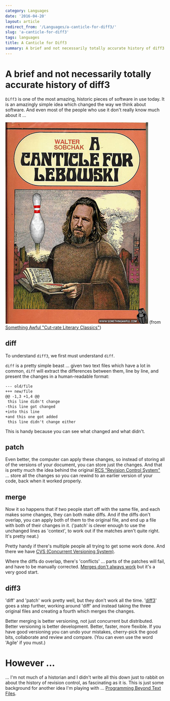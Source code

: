 ```yaml
---
category: Languages
date: '2016-04-20'
layout: article
redirect_from: '/Languages/a-canticle-for-diff3/'
slug: 'a-canticle-for-diff3'
tags: languages
title: A Canticle for Diff3
summary: A brief and not necessarily totally accurate history of diff3
---
```


A brief and not necessarily totally accurate history of diff3
=============================================================

`Diff3` is one of the most amazing, historic pieces of software in use
today. It is an amazingly simple idea which changed the way we think
about software. And even most of the people who use it don't really know
much about it ...


![A Canticle for Lebowski](Canticle_Lebowski.jpg)
(from [Something Awful "Cut-rate Literary Classics"](https://www.somethingawful.com/photoshop-phriday/cutrate-literary-classics/6/))

diff
----

To understand `diff3`, we first must understand `diff`.

`diff` is a pretty simple beast ... given two text files which have a
lot in common, `diff` will extract the differences between them, line by
line, and present the changes in a human-readable format:

    --- old/file
    +++ new/file
    @@ -1,3 +1,4 @@
     this line didn't change
    -this line got changed
    +into this line
    +and this one got added
     this line didn't change either

This is handy because you can see what changed and what didn't.

patch
-----

Even better, the computer can apply these changes, so instead of storing
all of the versions of your document, you can store just the changes.
And that is pretty much the idea behind the original [RCS "Revision
Control System"](https://en.wikipedia.org/wiki/Revision_Control_System)
... store all the changes so you can rewind to an earlier version of
your code, back when it worked properly.

merge
-----

Now it so happens that if two people start off with the same file, and
each makes some changes, they can both make diffs. And if the diffs
don't overlap, you can apply both of them to the original file, and end
up a file with both of their changes in it. ('patch' is clever enough to
use the unchanged lines as 'context', to work out if the matches aren't
quite right. It's pretty neat.)

Pretty handy if there's multiple people all trying to get some work
done. And there we have [CVS (Concurrent Versioning
System)](https://en.wikipedia.org/wiki/Concurrent_Versions_System).

Where the diffs do overlap, there's 'conflicts' ... parts of the patches
will fail, and have to be manually corrected. [Merges don't always
work](../syntax-error-keyword-argument-repeated/) but it's a very
good start.

diff3
-----

'diff' and 'patch' work pretty well, but they don't work all the time.
'[diff3](http://www.cis.upenn.edu/~bcpierce/papers/diff3-short.pdf)'
goes a step further, working around 'diff' and instead taking the three
original files and creating a fourth which merges the changes.

Better merging is better versioning, not just concurrent but
distributed. Better versioning is better development. Better, faster,
more flexible. If you have good versioning you can undo your mistakes,
cherry-pick the good bits, collaborate and review and compare. (You can
even use the word 'Agile' if you must.)

However ...
===========

... I'm not much of a historian and I didn't write all this down just to
rabbit on about the history of revision control, as fascinating as it
is. This is just some background for another idea I'm playing with ...
[Programming Beyond Text Files](/art/programming-beyond-text-files/).
